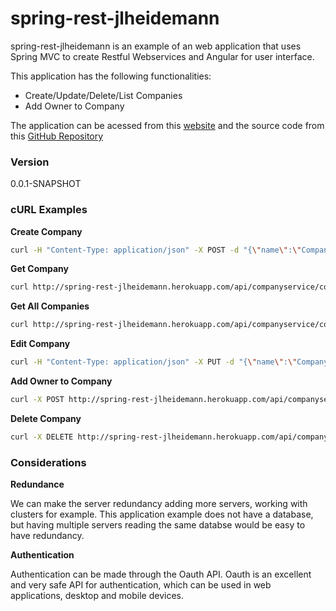 # spring-rest-jlheidemann

spring-rest-jlheidemann is an example of an web application that uses Spring MVC to create Restful Webservices and Angular for user interface.

This application has the following functionalities:

- Create/Update/Delete/List Companies
- Add Owner to Company 

The application can be acessed from this [website][appSite] and the source code from this [GitHub Repository][git-repo-url]

### Version
0.0.1-SNAPSHOT

### cURL Examples
**Create Company**
```sh
curl -H "Content-Type: application/json" -X POST -d "{\"name\":\"Company1\",\"address\":\"Address1\",\"city\":\"City1\",\"country\":\"Country1\",\"email\":\"email@email.com\",\"phoneNumber\":\"1234567890\"}" http://spring-rest-jlheidemann.herokuapp.com/api/companyservice/companies
```

**Get Company**
```sh
curl http://spring-rest-jlheidemann.herokuapp.com/api/companyservice/companies/1
```
**Get All Companies**
```sh
curl http://spring-rest-jlheidemann.herokuapp.com/api/companyservice/companies
```
**Edit Company**
```sh
curl -H "Content-Type: application/json" -X PUT -d "{\"name\":\"Company2\",\"address\":\"Address2\",\"city\":\"City2\",\"country\":\"Country2\",\"email\":\"email2@email.com\",\"phoneNumber\":\"0123456789\"}" http://spring-rest-jlheidemann.herokuapp.com/api/companyservice/companies/1
```
**Add Owner to Company**
```sh
curl -X POST http://spring-rest-jlheidemann.herokuapp.com/api/companyservice/companies/1/Owner1
```
**Delete Company**
```sh
curl -X DELETE http://spring-rest-jlheidemann.herokuapp.com/api/companyservice/companies/1
```

### Considerations
**Redundance**

We can make the server redundancy adding more servers, working with clusters for example. This application example does not have a database, but having multiple servers reading the same databse would be easy to have redundancy.

**Authentication**

Authentication can be made through the Oauth API.
Oauth is an excellent and very safe API for authentication, which can be used in web applications, desktop and mobile devices.


[appSite]: <https://spring-rest-jlheidemann.herokuapp.com>
[git-repo-url]: <https://github.com/jeanleno/SpringRestService.git>
